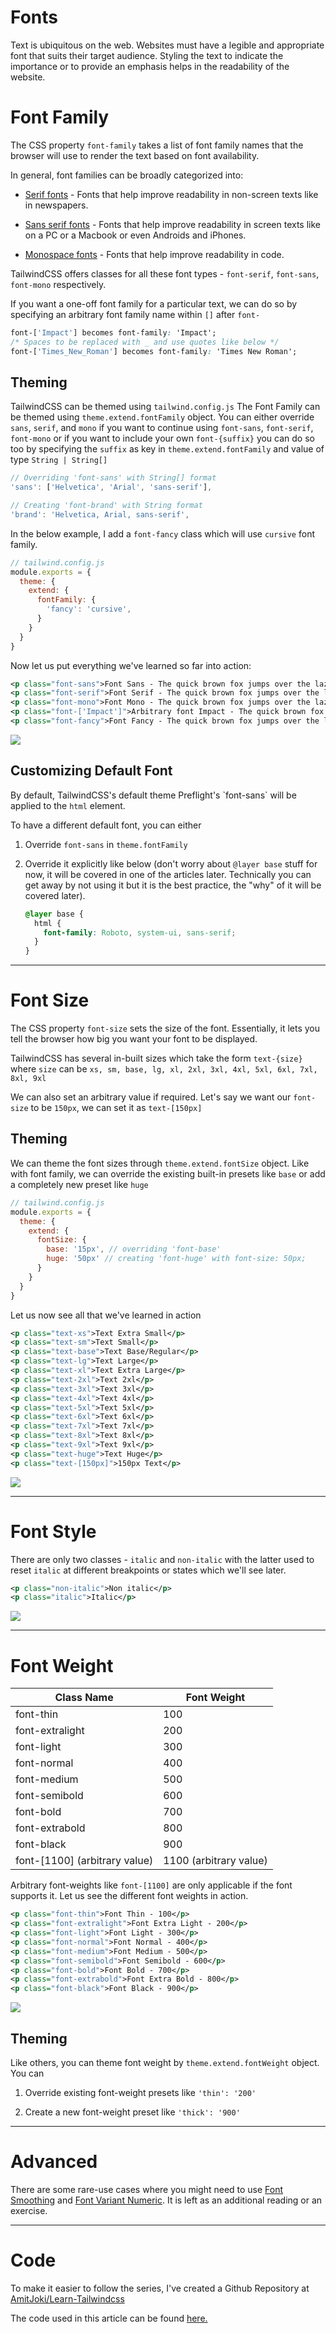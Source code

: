 # Fonts

Text is ubiquitous on the web. Websites must have a legible and appropriate font that suits their target audience. Styling the text to indicate the importance or to provide an emphasis helps in the readability of the website.

# Font Family

The CSS property `font-family` takes a list of font family names that the browser will use to render the text based on font availability.

In general, font families can be broadly categorized into:

* [Serif fonts](https://en.wikipedia.org/wiki/Serif) - Fonts that help improve readability in non-screen texts like in newspapers.
    
* [Sans serif fonts](https://en.wikipedia.org/wiki/Sans-serif) - Fonts that help improve readability in screen texts like on a PC or a Macbook or even Androids and iPhones.
    
* [Monospace fonts](https://en.wikipedia.org/wiki/Monospaced_font) - Fonts that help improve readability in code.
    

TailwindCSS offers classes for all these font types - `font-serif`, `font-sans`, `font-mono` respectively.

If you want a one-off font family for a particular text, we can do so by specifying an arbitrary font family name within `[]` after `font-`

```css
font-['Impact'] becomes font-family: 'Impact';
/* Spaces to be replaced with _ and use quotes like below */
font-['Times_New_Roman'] becomes font-family: 'Times New Roman';
```

## Theming

TailwindCSS can be themed using `tailwind.config.js` The Font Family can be themed using `theme.extend.fontFamily` object. You can either override `sans`, `serif`, and `mono` if you want to continue using `font-sans`, `font-serif`, `font-mono` or if you want to include your own `font-{suffix}` you can do so too by specifying the `suffix` as key in `theme.extend.fontFamily` and value of type `String | String[]`

```javascript
// Overriding 'font-sans' with String[] format
'sans': ['Helvetica', 'Arial', 'sans-serif'],

// Creating 'font-brand' with String format
'brand': 'Helvetica, Arial, sans-serif',
```

In the below example, I add a `font-fancy` class which will use `cursive` font family.

```javascript
// tailwind.config.js
module.exports = {
  theme: { 
    extend: {
      fontFamily: {
        'fancy': 'cursive',
      }
    }
  }
}
```

Now let us put everything we've learned so far into action:

```xml
<p class="font-sans">Font Sans - The quick brown fox jumps over the lazy dog</p>
<p class="font-serif">Font Serif - The quick brown fox jumps over the lazy dog</p>
<p class="font-mono">Font Mono - The quick brown fox jumps over the lazy dog</p>
<p class="font-['Impact']">Arbitrary font Impact - The quick brown fox jumps over the lazy dog</p>
<p class="font-fancy">Font Fancy - The quick brown fox jumps over the lazy dog</p>
```

![](https://cdn.hashnode.com/res/hashnode/image/upload/v1680415481925/08020467-84ef-41a0-9709-9cf3e2460702.png)

## Customizing Default Font

By default, TailwindCSS's default theme Preflight's \`font-sans\` will be applied to the `html` element.

To have a different default font, you can either

1. Override `font-sans` in `theme.fontFamily`
    
2. Override it explicitly like below (don't worry about `@layer base` stuff for now, it will be covered in one of the articles later. Technically you can get away by not using it but it is the best practice, the "why" of it will be covered later).
    
    ```css
    @layer base {
      html {
        font-family: Roboto, system-ui, sans-serif;
      }
    }
    ```
    

---

# Font Size

The CSS property `font-size` sets the size of the font. Essentially, it lets you tell the browser how big you want your font to be displayed.

TailwindCSS has several in-built sizes which take the form `text-{size}` where `size` can be `xs, sm, base, lg, xl, 2xl, 3xl, 4xl, 5xl, 6xl, 7xl, 8xl, 9xl`

We can also set an arbitrary value if required. Let's say we want our `font-size` to be `150px`, we can set it as `text-[150px]`

## Theming

We can theme the font sizes through `theme.extend.fontSize` object. Like with font family, we can override the existing built-in presets like `base` or add a completely new preset like `huge`

```javascript
// tailwind.config.js
module.exports = {
  theme: {
    extend: {
      fontSize: {
        base: '15px', // overriding 'font-base'
        huge: '50px' // creating 'font-huge' with font-size: 50px;
      }
    }
  }
}
```

Let us now see all that we've learned in action

```xml
<p class="text-xs">Text Extra Small</p>
<p class="text-sm">Text Small</p>
<p class="text-base">Text Base/Regular</p>
<p class="text-lg">Text Large</p>
<p class="text-xl">Text Extra Large</p>
<p class="text-2xl">Text 2xl</p>
<p class="text-3xl">Text 3xl</p>
<p class="text-4xl">Text 4xl</p>
<p class="text-5xl">Text 5xl</p>
<p class="text-6xl">Text 6xl</p>
<p class="text-7xl">Text 7xl</p>
<p class="text-8xl">Text 8xl</p>
<p class="text-9xl">Text 9xl</p>
<p class="text-huge">Text Huge</p>
<p class="text-[150px]">150px Text</p>
```

![](https://cdn.hashnode.com/res/hashnode/image/upload/v1680419642874/80d080f6-a475-451a-af44-27d26ab9cbbf.png)

---

# Font Style

There are only two classes - `italic` and `non-italic` with the latter used to reset `italic` at different breakpoints or states which we'll see later.

```xml
<p class="non-italic">Non italic</p>
<p class="italic">Italic</p>
```

![](https://cdn.hashnode.com/res/hashnode/image/upload/v1680419968579/6b743db9-ab8a-4ef4-a1d6-8b7f0ea7ff79.png)

---

# Font Weight

| Class Name | Font Weight |
| --- | --- |
| font-thin | 100 |
| font-extralight | 200 |
| font-light | 300 |
| font-normal | 400 |
| font-medium | 500 |
| font-semibold | 600 |
| font-bold | 700 |
| font-extrabold | 800 |
| font-black | 900 |
| font-\[1100\] (arbitrary value) | 1100 (arbitrary value) |

Arbitrary font-weights like `font-[1100]` are only applicable if the font supports it. Let us see the different font weights in action.

```xml
<p class="font-thin">Font Thin - 100</p>
<p class="font-extralight">Font Extra Light - 200</p>
<p class="font-light">Font Light - 300</p>
<p class="font-normal">Font Normal - 400</p>
<p class="font-medium">Font Medium - 500</p>
<p class="font-semibold">Font Semibold - 600</p>
<p class="font-bold">Font Bold - 700</p>
<p class="font-extrabold">Font Extra Bold - 800</p>
<p class="font-black">Font Black - 900</p>
```

![](https://cdn.hashnode.com/res/hashnode/image/upload/v1680420324417/51092f24-dff2-47ea-83cc-4de215541115.png)

## Theming

Like others, you can theme font weight by `theme.extend.fontWeight` object. You can

1. Override existing font-weight presets like `'thin': '200'`
    
2. Create a new font-weight preset like `'thick': '900'`
    

---

# Advanced

There are some rare-use cases where you might need to use [Font Smoothing](https://tailwindcss.com/docs/font-smoothing) and [Font Variant Numeric](https://tailwindcss.com/docs/font-variant-numeric). It is left as an additional reading or an exercise.

---

# Code

To make it easier to follow the series, I've created a Github Repository at [AmitJoki/Learn-Tailwindcss](https://github.com/AmitJoki/Learn-Tailwindcss)

The code used in this article can be found [here.](https://github.com/AmitJoki/Learn-Tailwindcss/blob/main/Fonts/index.html)